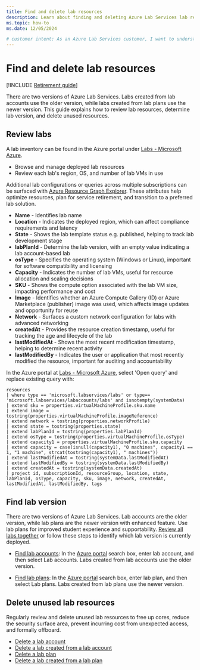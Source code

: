 ```yaml
---
title: Find and delete lab resources
description: Learn about finding and deleting Azure Lab Services lab resources.
ms.topic: how-to
ms.date: 12/05/2024

# customer intent: As an Azure Lab Services customer, I want to understand how to find and delete lab resources, as well as determine which version of Azure Lab Services is deployed whether lab accounts (older version) or lab plans (newer version).
---
```


# Find and delete lab resources

[!INCLUDE [Retirement guide](./includes/retirement-banner.md)]

There are two versions of Azure Lab Services. Labs created from lab accounts use the older version, while labs created from lab plans use the newer version. This guide explains how to review lab resources, determine lab version, and delete unused resources.

## Review labs
A lab inventory can be found in the Azure portal under [Labs - Microsoft Azure](https://ms.portal.azure.com/#browse/Microsoft.LabServices%2Flabs). 
* Browse and manage deployed lab resources
* Review each lab's region, OS, and number of lab VMs in use 

Additional lab configurations or queries across multiple subscriptions can be surfaced with [Azure Resource Graph Explorer](/azure/governance/resource-graph/overview). These attributes help optimize resources, plan for service retirement, and transition to a preferred lab solution.

* **Name** - Identifies lab name
* **Location** - Indicates the deployed region, which can affect compliance requirements and latency
* **State** - Shows the lab template status e.g. published, helping to track lab development stage
* **labPlanId** - Determine the lab version, with an empty value indicating a lab account-based lab
* **osType** - Specifies the operating system (Windows or Linux), important for software compatibility and licensing
* **Capacity** - Indicates the number of lab VMs, useful for resource allocation and scaling decisions
* **SKU** - Shows the compute option associated with the lab VM size, impacting performance and cost
* **Image** - Identifies whether an Azure Compute Gallery (ID) or Azure Marketplace (publisher) image was used, which affects image updates and opportunity for reuse  
* **Network** - Surfaces a custom network configuration for labs with advanced networking
* **createdAt** - Provides the resource creation timestamp, useful for tracking the age and lifecycle of the lab
* **lastModifiedAt** - Shows the most recent modification timestamp, helping to determine recent activity
* **lastModifiedBy** - Indicates the user or application that most recently modified the resource, important for auditing and accountability

In the Azure portal at [Labs - Microsoft Azure](https://ms.portal.azure.com/#browse/Microsoft.LabServices%2Flabs), select 'Open query' and replace existing query with:

```kusto
resources
| where type == 'microsoft.labservices/labs' or type== 'microsoft.labservices/labaccounts/labs' and isnotempty(systemData)
| extend sku = properties.virtualMachineProfile.sku.name
| extend image = tostring(properties.virtualMachineProfile.imageReference)
| extend network = tostring(properties.networkProfile)
| extend state = tostring(properties.state)
| extend labPlanId = tostring(properties.labPlanId)
| extend osType = tostring(properties.virtualMachineProfile.osType)
| extend capacity1 = properties.virtualMachineProfile.sku.capacity
| extend capacity = case(isnull(capacity1), "0 machines", capacity1 == 1, "1 machine", strcat(tostring(capacity1), " machines"))
| extend lastModifiedAt = tostring(systemData.lastModifiedAt)
| extend lastModifiedBy = tostring(systemData.lastModifiedBy)
| extend createdAt = tostring(systemData.createdAt)
| project id, subscriptionId, resourceGroup, location, state, labPlanId, osType, capacity, sku, image, network, createdAt, lastModifiedAt, lastModifiedBy, tags

```


## Find lab version
There are two versions of Azure Lab Services. Lab accounts are the older version, while lab plans are the newer version with enhanced feature. Use lab plans for improved student experience and supportability. [Review all labs together](find-delete-lab-resources.md#review-labs) or follow these steps to identify which lab version is currently deployed.

* [Find lab accounts](how-to-manage-lab-accounts.md#view-lab-accounts): In the [Azure portal](https://portal.azure.com/) search box, enter lab account, and then select Lab accounts.  Labs created from lab accounts use the older version. 

* [Find lab plans](how-to-manage-lab-plans.md#view-lab-plans): In the [Azure portal](https://portal.azure.com/) search box, enter lab plan, and then select Lab plans.  Labs created from lab plans use the newer version. 

## Delete unused lab resources
Regularly review and delete unused lab resources to free up cores, reduce the security surface area, prevent incurring cost from unexpected access, and formally offboard. 

* [Delete a lab account](how-to-manage-lab-accounts.md#delete-a-lab-account)  
* [Delete a lab created from a lab account](manage-labs-1.md#delete-a-lab-in-a-lab-account)
* [Delete a lab plan](how-to-manage-lab-plans.md#delete-a-lab-plan)
* [Delete a lab created from a lab plan](manage-labs.md#delete-a-lab)  
